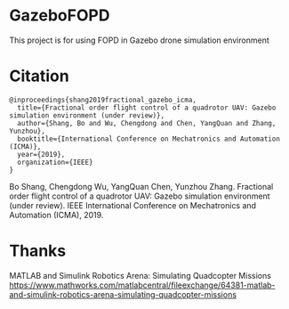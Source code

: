 # GazeboFOPD
This project is for using FOPD in Gazebo drone simulation environment

# Citation
```
@inproceedings{shang2019fractional_gazebo_icma,
  title={Fractional order flight control of a quadrotor UAV: Gazebo simulation environment (under review)},
  author={Shang, Bo and Wu, Chengdong and Chen, YangQuan and Zhang, Yunzhou},
  booktitle={International Conference on Mechatronics and Automation (ICMA)},
  year={2019},
  organization={IEEE}
}
```
Bo Shang, Chengdong Wu, YangQuan Chen, Yunzhou Zhang. Fractional order flight control of a quadrotor UAV: Gazebo simulation environment (under review). IEEE International Conference on Mechatronics and Automation (ICMA), 2019.

# Thanks
MATLAB and Simulink Robotics Arena: Simulating Quadcopter Missions
https://www.mathworks.com/matlabcentral/fileexchange/64381-matlab-and-simulink-robotics-arena-simulating-quadcopter-missions
